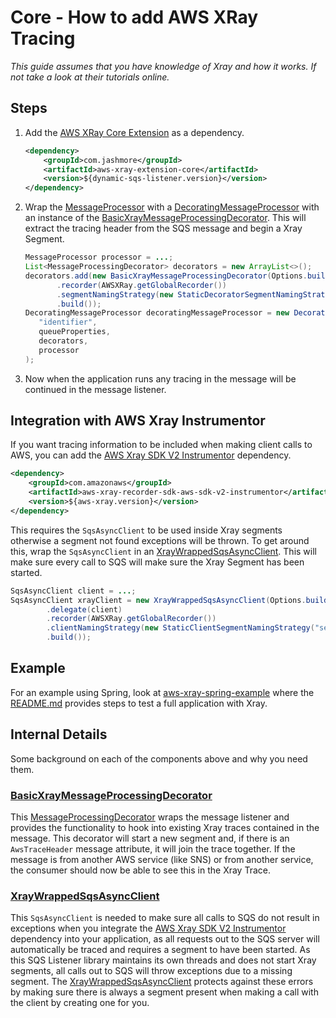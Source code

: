 # Core - How to add AWS XRay Tracing

_This guide assumes that you have knowledge of Xray and how it works. If not take a look at their tutorials online._

## Steps

1.  Add the [AWS XRay Core Extension](../../../extensions/aws-xray-extension/core) as a dependency.

    ```xml
    <dependency>
        <groupId>com.jashmore</groupId>
        <artifactId>aws-xray-extension-core</artifactId>
        <version>${dynamic-sqs-listener.version}</version>
    </dependency>
    ```

1.  Wrap the [MessageProcessor](../../../api/src/main/java/com/jashmore/sqs/processor/MessageProcessor.java) with a
    [DecoratingMessageProcessor](../../../core/src/main/java/com/jashmore/sqs/processor/DecoratingMessageProcessor.java) with an instance of the
    [BasicXrayMessageProcessingDecorator](../../../extensions/aws-xray-extension/core/src/main/java/com/jashmore/sqs/extensions/xray/decorator/BasicXrayMessageProcessingDecorator.java).
    This will extract the tracing header from the SQS message and begin a Xray Segment.

    ```java
    MessageProcessor processor = ...;
    List<MessageProcessingDecorator> decorators = new ArrayList<>();
    decorators.add(new BasicXrayMessageProcessingDecorator(Options.builder()
           .recorder(AWSXRay.getGlobalRecorder())
           .segmentNamingStrategy(new StaticDecoratorSegmentNamingStrategy("service-name"))
           .build());
    DecoratingMessageProcessor decoratingMessageProcessor = new DecoratingMessageProcessor(
       "identifier",
       queueProperties,
       decorators,
       processor
    );
    ```

1.  Now when the application runs any tracing in the message will be continued in the message listener.

## Integration with AWS Xray Instrumentor

If you want tracing information to be included when making client calls to AWS, you can add the
[AWS Xray SDK V2 Instrumentor](https://github.com/aws/aws-xray-sdk-java/tree/master/aws-xray-recorder-sdk-aws-sdk-v2-instrumentor) dependency.

```xml
<dependency>
    <groupId>com.amazonaws</groupId>
    <artifactId>aws-xray-recorder-sdk-aws-sdk-v2-instrumentor</artifactId>
    <version>${aws-xray.version}</version>
</dependency>
```

This requires the `SqsAsyncClient` to be used inside Xray segments otherwise a segment not found exceptions will be thrown. To get around this, wrap
the `SqsAsyncClient` in
an [XrayWrappedSqsAsyncClient](../../../extensions/aws-xray-extension/core/src/main/java/com/jashmore/sqs/extensions/xray/client/XrayWrappedSqsAsyncClient.java).
This will make sure every call to SQS will make sure the Xray Segment has been started.

```java
SqsAsyncClient client = ...;
SqsAsyncClient xrayClient = new XrayWrappedSqsAsyncClient(Options.builder()
        .delegate(client)
        .recorder(AWSXRay.getGlobalRecorder())
        .clientNamingStrategy(new StaticClientSegmentNamingStrategy("service-name"))
        .build());
```

## Example

For an example using Spring, look at [aws-xray-spring-example](../../../examples/aws-xray-spring-example) where the
[README.md](../../../examples/aws-xray-spring-example/README.md) provides steps to test a full application with Xray.

## Internal Details

Some background on each of the components above and why you need them.

### [BasicXrayMessageProcessingDecorator](../../../extensions/aws-xray-extension/core/src/main/java/com/jashmore/sqs/extensions/xray/decorator/BasicXrayMessageProcessingDecorator.java)

This [MessageProcessingDecorator](../../../api/src/main/java/com/jashmore/sqs/decorator/MessageProcessingDecorator.java) wraps the message listener and provides
the functionality to hook into existing Xray traces contained in the message. This decorator will start a new segment and, if there is
an `AwsTraceHeader` message attribute, it will join the trace together. If the message is from another AWS service (like SNS) or from another service, the
consumer should now be able to see this in the Xray Trace.

### [XrayWrappedSqsAsyncClient](../../../extensions/aws-xray-extension/core/src/main/java/com/jashmore/sqs/extensions/xray/client/XrayWrappedSqsAsyncClient.java)

This `SqsAsyncClient` is needed to make sure all calls to SQS do not result in exceptions when you integrate the
[AWS Xray SDK V2 Instrumentor](https://github.com/aws/aws-xray-sdk-java/tree/master/aws-xray-recorder-sdk-aws-sdk-v2-instrumentor) dependency into your
application, as all requests out to the SQS server will automatically be traced and requires a segment to have been started. As this SQS Listener library
maintains its own threads and does not start Xray segments, all calls out to SQS will throw exceptions due to a missing segment.
The [XrayWrappedSqsAsyncClient](../../../extensions/aws-xray-extension/core/src/main/java/com/jashmore/sqs/extensions/xray/client/XrayWrappedSqsAsyncClient.java)
protects against these errors by making sure there is always a segment present when making a call with the client by creating one for you.
